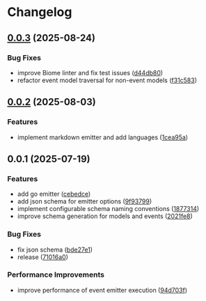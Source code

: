 # Changelog

## [0.0.3](https://github.com/DanSnow/typespec-events/compare/typespec-v0.0.2...typespec-v0.0.3) (2025-08-24)


### Bug Fixes

* improve Biome linter and fix test issues ([d44db80](https://github.com/DanSnow/typespec-events/commit/d44db80e45632ecd23fee8c934f70e13ff00945b))
* refactor event model traversal for non-event models ([f31c583](https://github.com/DanSnow/typespec-events/commit/f31c583f7319d05d6a26d297dedabd8e53101c03))

## [0.0.2](https://github.com/DanSnow/typespec-events/compare/typespec-v0.0.1...typespec-v0.0.2) (2025-08-03)


### Features

* implement markdown emitter and add languages ([1cea95a](https://github.com/DanSnow/typespec-events/commit/1cea95a55c0688648e2cb1240f462462e3131f6f))

## 0.0.1 (2025-07-19)


### Features

* add go emitter ([cebedce](https://github.com/DanSnow/typespec-events/commit/cebedcefc5cb8b90d0d9c349b476aed66dc96248))
* add json schema for emitter options ([9f93799](https://github.com/DanSnow/typespec-events/commit/9f93799de059925f4289259163570d85f162c06a))
* implement configurable schema naming conventions ([1877314](https://github.com/DanSnow/typespec-events/commit/18773141c8213d40399f92e36bb911b84d3d7c6b))
* improve schema generation for models and events ([2021fe8](https://github.com/DanSnow/typespec-events/commit/2021fe89d71e8e118216bfaee3c4b9c901d2f14e))


### Bug Fixes

* fix json schema ([bde27e1](https://github.com/DanSnow/typespec-events/commit/bde27e103ad03edd40f8bec843db50925d34078c))
* release ([71016a0](https://github.com/DanSnow/typespec-events/commit/71016a039fe0e7f326faa02bcd512318fa460c8f))


### Performance Improvements

* improve performance of event emitter execution ([94d703f](https://github.com/DanSnow/typespec-events/commit/94d703f96ec3181417de0b2c527576026bf6daef))
